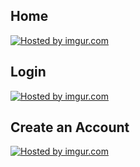 ## Home ##

<a href='http://imgur.com/PIhKplS'><img src='http://i.imgur.com/PIhKplS.png' title='Hosted by imgur.com' /></a>

## Login ##

<a href='http://imgur.com/t12GnAM'><img src='http://i.imgur.com/t12GnAM.png' title='Hosted by imgur.com' /></a>

## Create an Account ##

<a href='http://imgur.com/x2DH7Nh'><img src='http://i.imgur.com/x2DH7Nh.png' title='Hosted by imgur.com' /></a>